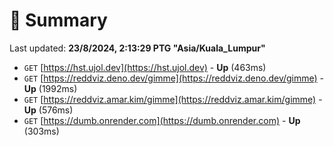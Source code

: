 # 📖 Summary
Last updated: **23/8/2024, 2:13:29 PTG "Asia/Kuala_Lumpur"**

- `GET` [https://hst.ujol.dev](https://hst.ujol.dev) - **Up** (463ms)
- `GET` [https://reddviz.deno.dev/gimme](https://reddviz.deno.dev/gimme) - **Up** (1992ms)
- `GET` [https://reddviz.amar.kim/gimme](https://reddviz.amar.kim/gimme) - **Up** (576ms)
- `GET` [https://dumb.onrender.com](https://dumb.onrender.com) - **Up** (303ms)
